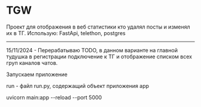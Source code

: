 # TGW
Проект для отображения в веб статистики кто удалял посты и изменял их в ТГ.
Использую: FastApi, telethon, postgres
_____
15/11/2024 - Перерабатываю TODO, в данном варианте на главной тудушка в
    регистрации подключение к ТГ и отображение списком всех груп каналов чатов.
    

Запускаем приложение

run - файл run.py, содержащий объект приложения app

uvicorn main:app --reload --port 5000



